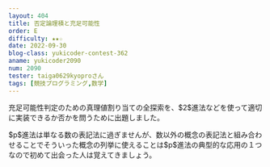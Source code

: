 ```yaml
---
layout: 404
title: 否定論理積と充足可能性
order: E
difficulty: ★★☆
date: 2022-09-30
blog-class: yukicoder-contest-362
aname: yukicoder2090
num: 2090
tester: taiga0629kyoproさん
tags: [競技プログラミング,数学]
---
```


<p>
充足可能性判定のための真理値割り当ての全探索を、$2$進法などを使って適切に実装できるか否かを問うために出題しました。
</p>
<p>
$p$進法は単なる数の表記法に過ぎませんが、数以外の概念の表記法と組み合わせることでそういった概念の列挙に使えることは$p$進法の典型的な応用の１つなので初めて出会った人は覚えてきましょう。
</p>
